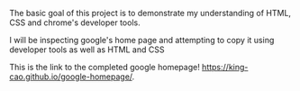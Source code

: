 The basic goal of this project is to demonstrate my understanding of HTML, CSS and chrome's developer tools.

I will be inspecting google's home page and attempting to copy it using developer tools as well as HTML and CSS


This is the link to the completed google homepage! https://king-cao.github.io/google-homepage/.
